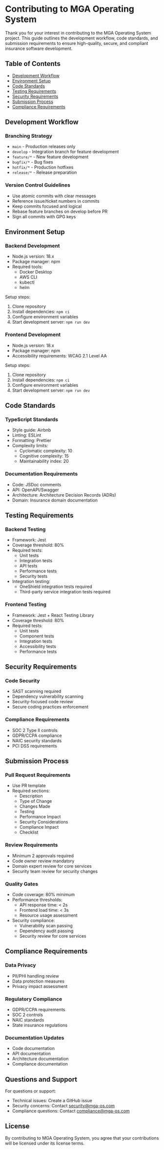 # Contributing to MGA Operating System

Thank you for your interest in contributing to the MGA Operating System project. This guide outlines the development workflow, code standards, and submission requirements to ensure high-quality, secure, and compliant insurance software development.

## Table of Contents
- [Development Workflow](#development-workflow)
- [Environment Setup](#environment-setup)
- [Code Standards](#code-standards)
- [Testing Requirements](#testing-requirements)
- [Security Requirements](#security-requirements)
- [Submission Process](#submission-process)
- [Compliance Requirements](#compliance-requirements)

## Development Workflow

### Branching Strategy
- `main` - Production releases only
- `develop` - Integration branch for feature development
- `feature/*` - New feature development
- `bugfix/*` - Bug fixes
- `hotfix/*` - Production hotfixes
- `release/*` - Release preparation

### Version Control Guidelines
- Use atomic commits with clear messages
- Reference issue/ticket numbers in commits
- Keep commits focused and logical
- Rebase feature branches on develop before PR
- Sign all commits with GPG keys

## Environment Setup

### Backend Development
- Node.js version: 18.x
- Package manager: npm
- Required tools:
  - Docker Desktop
  - AWS CLI
  - kubectl
  - helm

Setup steps:
1. Clone repository
2. Install dependencies: `npm ci`
3. Configure environment variables
4. Start development server: `npm run dev`

### Frontend Development
- Node.js version: 18.x
- Package manager: npm
- Accessibility requirements: WCAG 2.1 Level AA

Setup steps:
1. Clone repository
2. Install dependencies: `npm ci`
3. Configure environment variables
4. Start development server: `npm run dev`

## Code Standards

### TypeScript Standards
- Style guide: Airbnb
- Linting: ESLint
- Formatting: Prettier
- Complexity limits:
  - Cyclomatic complexity: 10
  - Cognitive complexity: 15
  - Maintainability index: 20

### Documentation Requirements
- Code: JSDoc comments
- API: OpenAPI/Swagger
- Architecture: Architecture Decision Records (ADRs)
- Domain: Insurance domain documentation

## Testing Requirements

### Backend Testing
- Framework: Jest
- Coverage threshold: 80%
- Required tests:
  - Unit tests
  - Integration tests
  - API tests
  - Performance tests
  - Security tests
- Integration testing:
  - OneShield integration tests required
  - Third-party service integration tests required

### Frontend Testing
- Framework: Jest + React Testing Library
- Coverage threshold: 80%
- Required tests:
  - Unit tests
  - Component tests
  - Integration tests
  - Accessibility tests
  - Performance tests

## Security Requirements

### Code Security
- SAST scanning required
- Dependency vulnerability scanning
- Security-focused code review
- Secure coding practices enforcement

### Compliance Requirements
- SOC 2 Type II controls
- GDPR/CCPA compliance
- NAIC security standards
- PCI DSS requirements

## Submission Process

### Pull Request Requirements
- Use PR template
- Required sections:
  - Description
  - Type of Change
  - Changes Made
  - Testing
  - Performance Impact
  - Security Considerations
  - Compliance Impact
  - Checklist

### Review Requirements
- Minimum 2 approvals required
- Code owner review mandatory
- Domain expert review for core services
- Security team review for security changes

### Quality Gates
- Code coverage: 80% minimum
- Performance thresholds:
  - API response time: < 2s
  - Frontend load time: < 3s
  - Resource usage assessment
- Security compliance:
  - Vulnerability scan passing
  - Dependency audit passing
  - Security review for core services

## Compliance Requirements

### Data Privacy
- PII/PHI handling review
- Data protection measures
- Privacy impact assessment

### Regulatory Compliance
- GDPR/CCPA requirements
- SOC 2 controls
- NAIC standards
- State insurance regulations

### Documentation Updates
- Code documentation
- API documentation
- Architecture documentation
- Compliance documentation

## Questions and Support

For questions or support:
- Technical issues: Create a GitHub issue
- Security concerns: Contact security@mga-os.com
- Compliance questions: Contact compliance@mga-os.com

## License

By contributing to MGA Operating System, you agree that your contributions will be licensed under its license terms.